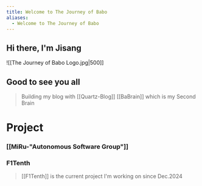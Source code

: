 ```yaml
---
title: Welcome to The Journey of Babo
aliases:
  - Welcome to The Journey of Babo
---
```

## Hi there, I'm Jisang
![[The Journey of Babo Logo.jpg|500]]

## Good to see you all

>Building my blog with [[Quartz-Blog]]
> [[BaBrain]] which is my Second Brain

# Project
### [[MiRu-"Autonomous Software Group"]]
### F1Tenth
> [[F1Tenth]]  is the current project I'm working on since Dec.2024


